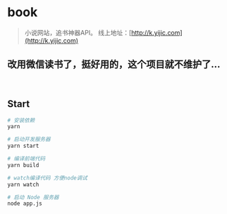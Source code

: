 # book

> 小说网站，追书神器API。
> 线上地址：[http://k.yijic.com](http://k.yijic.com)

## 改用微信读书了，挺好用的，这个项目就不维护了...

<br>

## Start

``` bash
# 安装依赖
yarn

# 启动开发服务器
yarn start

# 编译前端代码
yarn build

# watch编译代码 方便node调试
yarn watch

# 启动 Node 服务器
node app.js
```
